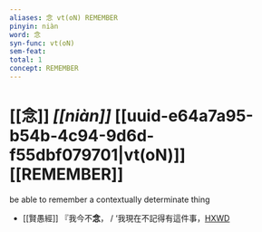 ```yaml
---
aliases: 念 vt(oN) REMEMBER
pinyin: niàn
word: 念
syn-func: vt(oN)
sem-feat: 
total: 1
concept: REMEMBER 
---
```

# [[念]] *[[niàn]]*  [[uuid-e64a7a95-b54b-4c94-9d6d-f55dbf079701|vt(oN)]] [[REMEMBER]]
be able to remember a contextually determinate thing
 - [[賢愚經]] 『我今不**念**， / ‘我現在不記得有這件事，[HXWD](https://hxwd.org/textview.html?location=KR6b0059_T_005-0383a.18)